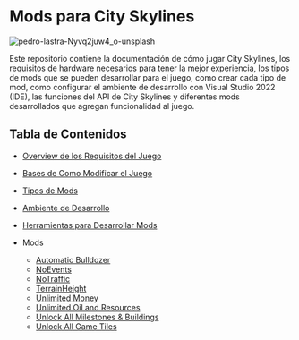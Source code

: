 # Mods para City Skylines

![pedro-lastra-Nyvq2juw4_o-unsplash](https://github.com/City-Skylines-Modding/City-Skylines-Mod/assets/75867326/c43dc6a6-59bd-4944-a886-f758e3f7b342)


Este repositorio contiene la documentación de cómo jugar City Skylines, los requisitos
de hardware necesarios para tener la mejor experiencia, los tipos de mods que se
pueden desarrollar para el juego, como crear cada tipo de mod, como configurar
el ambiente de desarrollo con Visual Studio 2022 (IDE), las funciones del API de
City Skylines y diferentes mods desarrollados que agregan funcionalidad al juego.

## Tabla de Contenidos

- [Overview de los Requisitos del Juego](./OVERVIEW.md)
- [Bases de Como Modificar el Juego](./MODBASICS.md)
- [Tipos de Mods](./MODS.md)
- [Ambiente de Desarrollo](./ENVIRONMENT.md)
- [Herramientas para Desarrollar Mods](./MODTOOLS.md)
- Mods

  - [Automatic Bulldozer](https://github.com/salgue441/City-Skylines-Mod/tree/AutomaticBulldozer)
  - [NoEvents](https://github.com/salgue441/City-Skylines-Mod/tree/NoEvents)
  - [NoTraffic](https://github.com/salgue440/City-Skylines-Mod/tree/NoTraffic)
  - [TerrainHeight](https://github.com/salgue441/City-Skylines-Mod/tree/TerrainHeight)
  - [Unlimited Money](https://github.com/salgue441/City-Skylines-Mod/tree/UnlimitedMoney)
  - [Unlimited Oil and Resources](https://github.com/salgue441/City-Skylines-Mod/tree/UnlimitedOilandResources)
  - [Unlock All Milestones & Buildings](https://github.com/salgue441/City-Skylines-Mod/tree/UnlockAll)
  - [Unlock All Game Tiles](https://github.com/salgue441/City-Skylines-Mod/tree/UnlockTiles)
